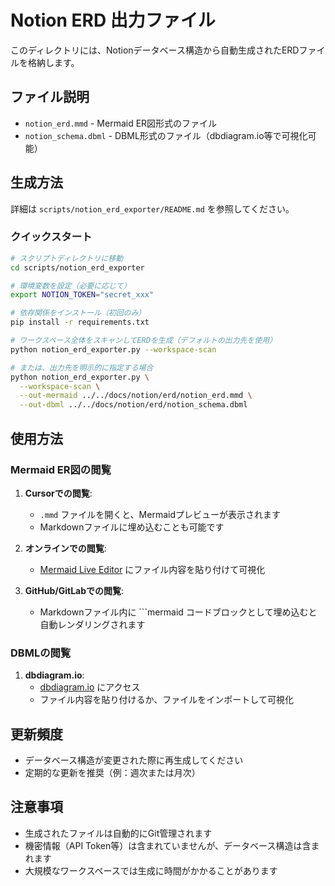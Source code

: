 # Notion ERD 出力ファイル

このディレクトリには、Notionデータベース構造から自動生成されたERDファイルを格納します。

## ファイル説明

- `notion_erd.mmd` - Mermaid ER図形式のファイル
- `notion_schema.dbml` - DBML形式のファイル（dbdiagram.io等で可視化可能）

## 生成方法

詳細は `scripts/notion_erd_exporter/README.md` を参照してください。

### クイックスタート

```bash
# スクリプトディレクトリに移動
cd scripts/notion_erd_exporter

# 環境変数を設定（必要に応じて）
export NOTION_TOKEN="secret_xxx"

# 依存関係をインストール（初回のみ）
pip install -r requirements.txt

# ワークスペース全体をスキャンしてERDを生成（デフォルトの出力先を使用）
python notion_erd_exporter.py --workspace-scan

# または、出力先を明示的に指定する場合
python notion_erd_exporter.py \
  --workspace-scan \
  --out-mermaid ../../docs/notion/erd/notion_erd.mmd \
  --out-dbml ../../docs/notion/erd/notion_schema.dbml
```

## 使用方法

### Mermaid ER図の閲覧

1. **Cursorでの閲覧**:
   - `.mmd` ファイルを開くと、Mermaidプレビューが表示されます
   - Markdownファイルに埋め込むことも可能です

2. **オンラインでの閲覧**:
   - [Mermaid Live Editor](https://mermaid.live/) にファイル内容を貼り付けて可視化

3. **GitHub/GitLabでの閲覧**:
   - Markdownファイル内に ```mermaid コードブロックとして埋め込むと自動レンダリングされます

### DBMLの閲覧

1. **dbdiagram.io**:
   - [dbdiagram.io](https://dbdiagram.io/) にアクセス
   - ファイル内容を貼り付けるか、ファイルをインポートして可視化

## 更新頻度

- データベース構造が変更された際に再生成してください
- 定期的な更新を推奨（例：週次または月次）

## 注意事項

- 生成されたファイルは自動的にGit管理されます
- 機密情報（API Token等）は含まれていませんが、データベース構造は含まれます
- 大規模なワークスペースでは生成に時間がかかることがあります

